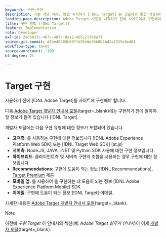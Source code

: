 ```yaml
---
keywords: 구현;구현
description: 기본 개념 이해, 방법 숙지하기 [!DNL Target] 는 인프라와 통합 작동하며 방문자를 추적하는 방법을 이해합니다.
landing-page-description: Adobe Target 사용을 시작하기 전에 사이트에서 구현해야 합니다.
title: 구현 방법 [!DNL Target]?
feature: Implementation
role: Developer
exl-id: 2ad3d33c-467c-48fc-8aa2-4d5c21708a71
source-git-commit: dfbe46289b09ffd95e0e30b8b5bd2af215e8ed81
workflow-type: tm+mt
source-wordcount: '190'
ht-degree: 2%

---
```


# Target 구현

사용하기 전에 [!DNL Adobe Target]를 사이트에 구현해야 합니다.

다음 [Adobe Target 개발자 안내서 포털](https://developer.adobe.com/target/){target=_blank}에는 구현하기 전에 알아야 할 정보가 들어 있습니다 [!DNL Target].

개발자 포털에는 다음 구현 유형에 대한 정보가 포함되어 있습니다.

* **고객측**: 를 사용하는 구현에 대한 정보입니다 [!DNL Adobe Experience Platform Web SDK] 또는 [!DNL Target Web SDK] (at.js)
* **서버측**: Node.JS, JAVA, .NET 및 Python SDK 사용에 대한 구현 정보입니다.
* **하이브리드**: 클라이언트측 및 서버측 구현의 조합을 사용하는 경우 구현에 대한 정보입니다.
* **Recommendations**: 구현에 도움이 되는 정보 [!DNL Recommendations], [Target Premium](/help/main/c-intro/intro.md#premium) 제공
* **모바일 앱**: 를 사용하여 을 구현하는 데 도움이 되는 정보 [!DNL Adobe Experience Platform Mobile] SDK
* **이메일**: 구현에 도움이 되는 정보 [!DNL Target] 이메일.

자세한 내용은 [Adobe Target 개발자 안내서 포털](https://developer.adobe.com/target/){target=_blank}.

>[!NOTE]
>
>이전에 *구현 Target* 이 안내서의 섹션(예: *Adobe Target 실무자 안내서*)이 이제 [개발자 포털](https://developer.adobe.com/target/){target=_blank}.




